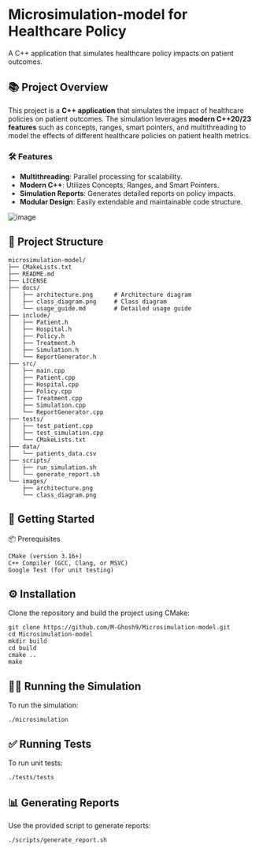 # Microsimulation-model for Healthcare Policy
A C++ application that simulates healthcare policy impacts on patient outcomes. 

## 📚 Project Overview
This project is a **C++ application** that simulates the impact of healthcare policies on patient outcomes. The simulation leverages **modern C++20/23 features** such as concepts, ranges, smart pointers, and multithreading to model the effects of different healthcare policies on patient health metrics.

### 🛠️ Features
- **Multithreading**: Parallel processing for scalability.
- **Modern C++**: Utilizes Concepts, Ranges, and Smart Pointers.
- **Simulation Reports**: Generates detailed reports on policy impacts.
- **Modular Design**: Easily extendable and maintainable code structure.

![image](https://github.com/user-attachments/assets/4a664074-ad57-4218-946c-52c638709db9)



## 📂 Project Structure
```plaintext
microsimulation-model/
├── CMakeLists.txt
├── README.md
├── LICENSE
├── docs/
│   ├── architecture.png      # Architecture diagram
│   ├── class_diagram.png     # Class diagram
│   └── usage_guide.md        # Detailed usage guide
├── include/
│   ├── Patient.h
│   ├── Hospital.h
│   ├── Policy.h
│   ├── Treatment.h
│   ├── Simulation.h
│   └── ReportGenerator.h
├── src/
│   ├── main.cpp
│   ├── Patient.cpp
│   ├── Hospital.cpp
│   ├── Policy.cpp
│   ├── Treatment.cpp
│   ├── Simulation.cpp
│   └── ReportGenerator.cpp
├── tests/
│   ├── test_patient.cpp
│   ├── test_simulation.cpp
│   └── CMakeLists.txt
├── data/
│   └── patients_data.csv
├── scripts/
│   ├── run_simulation.sh
│   └── generate_report.sh
└── images/
    ├── architecture.png
    └── class_diagram.png
``` 

## 🚀 Getting Started
📦 Prerequisites
```plaintext
CMake (version 3.16+)
C++ Compiler (GCC, Clang, or MSVC)
Google Test (for unit testing)
```

## ⚙️ Installation
Clone the repository and build the project using CMake:
```plaintext
git clone https://github.com/M-Ghosh9/Microsimulation-model.git
cd Microsimulation-model
mkdir build
cd build
cmake ..
make
```

## 🏃‍♂️ Running the Simulation
To run the simulation:
```plaintext
./microsimulation
```

## ✅ Running Tests
To run unit tests:
```plaintext
./tests/tests
```

## 📊 Generating Reports
Use the provided script to generate reports:
```plaintext
./scripts/generate_report.sh
```


